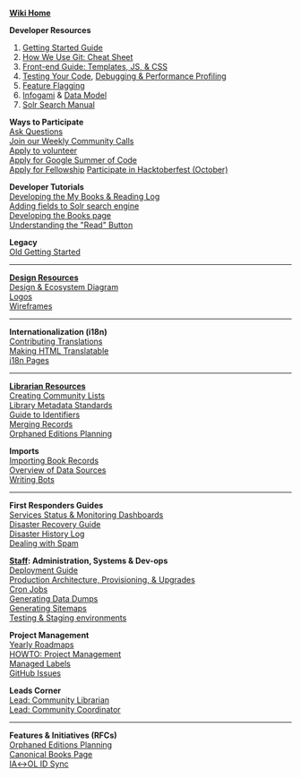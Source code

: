 **[Wiki Home](Home)**  

**Developer Resources**  
1. [Getting Started Guide](https://github.com/internetarchive/openlibrary/blob/master/CONTRIBUTING.md)  
2. [How We Use Git: Cheat Sheet](https://github.com/internetarchive/openlibrary/wiki/Git-Cheat-Sheet)  
3. [Front-end Guide: Templates, JS, & CSS](Frontend-Guide)  
4. [Testing Your Code](Testing), [Debugging & Performance Profiling](Debugging-and-Performance-Profiling)  
5. [Feature Flagging](Feature-Flagging)  
6. [Infogami](https://openlibrary.org/dev/docs/infogami) & [Data Model](https://github.com/internetarchive/openlibrary/wiki/Understanding-The-Data-Model)  
7. [Solr Search Manual](Solr)  

**Ways to Participate**  
[Ask Questions](https://gitter.im/theopenlibrary/Lobby)  
[Join our Weekly Community Calls](Community-Call)  
[Apply to volunteer](https://openlibrary.org/volunteer)  
[Apply for Google Summer of Code](Google-Summer-of-Code)  
[Apply for Fellowship](Fellowships) 
[Participate in Hacktoberfest (October)](Hacktoberfest)  

**Developer Tutorials**  
[Developing the My Books & Reading Log](Developing-The-Reading-Log)  
[Adding fields to Solr search engine](https://archive.org/details/openlibrary-tour-2020/2022-01-10-openlibrary-adding-fields-to-solr-search-engine.mp4)  
[Developing the Books page](https://archive.org/details/openlibrary-tour-2020/book-page-developers-guide.mp4)  
[Understanding the "Read" Button](https://archive.org/details/openlibrary-tour-2020/openlibrary-availability-button-technical-walkthrough.mp4)  

**Legacy**  
[Old Getting Started](Getting-Started) 

---

**[Design Resources](Design)**  
[Design & Ecosystem Diagram](https://docs.google.com/document/d/1RUsUnIJM78gTr5ycewUJNwYHERBQdg_Tv-X-OZpwtRY)  
[Logos](https://drive.google.com/file/d/1GlUpiaobyL6dbxu8Ok_i_R87aalpzH_z/view)  
[Wireframes](Design)  

---

**Internationalization (i18n)**  
[Contributing Translations](https://github.com/internetarchive/openlibrary/tree/master/openlibrary/i18n)  
[Making HTML Translatable](https://github.com/internetarchive/openlibrary/wiki/Frontend-Guide#internationalization-i18n---for-programmers)  
[i18n Pages](https://github.com/internetarchive/openlibrary/wiki/i18n-Pages)  


---

**[Librarian Resources](https://openlibrary.org/about/lib)**  
[Creating Community Lists](Creating-Community-Lists)  
[Library Metadata Standards](Library-Metadata-Standards)  
[Guide to Identifiers](Guide-to-Identifiers)  
[Merging Records](https://openlibrary.org/about/lib)  
[Orphaned Editions Planning](Orphaned-Editions-Planning)  

**Imports**  
[Importing Book Records](Developer's-Guide-to-Data-Importing)  
[Overview of Data Sources](Data-Source-Overview)  
[Writing Bots](Writing-Bots)  

---

**First Responders Guides**  
[Services Status & Monitoring Dashboards](https://github.com/internetarchive/openlibrary/wiki/Monitoring)  
[Disaster Recovery Guide](Disaster-Recovery-&-Immediate-Response)  
[Disaster History Log](Disaster-History-Log)  
[Dealing with Spam](Anti-Spam-Tools)    

**[Staff](https://github.com/internetarchive/openlibrary/wiki/Open-Library:-Staff-Guide): Administration, Systems & Dev-ops**  
[Deployment Guide](Deployment-Guide)  
[Production Architecture, Provisioning, & Upgrades](Production-Service-Architecture)  
[Cron Jobs](Cron-Jobs)  
[Generating Data Dumps](Generating-Data-Dumps)  
[Generating Sitemaps](Sitemap-Generation)  
[Testing & Staging environments](Testing-&-Staging-environments)

**Project Management**  
[Yearly Roadmaps](https://docs.google.com/document/d/1KJr3A81Gew7nfuyo9PnCLCjNBDs5c7iR4loOGm1Pafs/edit#heading=h.2pqg6f58xqb3)  
[HOWTO: Project Management](https://github.com/internetarchive/openlibrary/wiki/HOWTO:-Open-Library-Project-Management)  
[Managed Labels](https://github.com/internetarchive/openlibrary/wiki/Using-Managed-Labels-to-Track-Issues)  
[GitHub Issues](https://github.com/internetarchive/openlibrary/wiki/Interacting-with-GitHub-Issues)  

**Leads Corner**  
[Lead: Community Librarian](https://github.com/internetarchive/openlibrary/wiki/Lead:-Community-Librarian)  
[Lead: Community Coordinator](https://github.com/internetarchive/openlibrary/wiki/Lead:-Community-Coordinator)  

---

**Features & Initiatives (RFCs)**  
[Orphaned Editions Planning](Orphaned-Editions-Planning)  
[Canonical Books Page](Canonical-Books-Page)  
[IA↔OL ID Sync](archive.org-↔-Open-Library-synchronisation)  